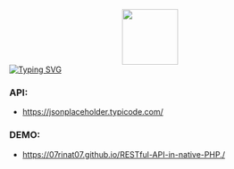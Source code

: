 ﻿

<div id="header" align="center">
  <img src="https://media.giphy.com/media/M9gbBd9nbDrOTu1Mqx/giphy.gif" width="100"/>
</div>
<a href="https://git.io/typing-svg"><img src="https://readme-typing-svg.herokuapp.com?font=Fira+Code&size=50&pause=1000&color=112AF7&center=true&vCenter=true&width=1050&height=500&lines=+RESTful-API-in-native-PHP." alt="Typing SVG" /></a>


### API:
* https://jsonplaceholder.typicode.com/
### DEMO:
* https://07rinat07.github.io/RESTful-API-in-native-PHP./
